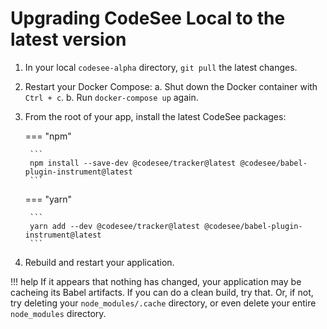 # Upgrading CodeSee Local to the latest version

1. In your local `codesee-alpha` directory, `git pull` the latest changes.
2. Restart your Docker Compose:
    a. Shut down the Docker container with `Ctrl + c`.
    b. Run `docker-compose up` again.
3. From the root of your app, install the latest CodeSee packages:

    === "npm"

        ```
        npm install --save-dev @codesee/tracker@latest @codesee/babel-plugin-instrument@latest
        ```

    === "yarn"

        ```
        yarn add --dev @codesee/tracker@latest @codesee/babel-plugin-instrument@latest
        ```

4. Rebuild and restart your application.


!!! help
    If it appears that nothing has changed, your application may be cacheing its Babel artifacts. If you can do a clean build, try that. Or, if not, try deleting your `node_modules/.cache` directory, or even delete your entire `node_modules` directory.
